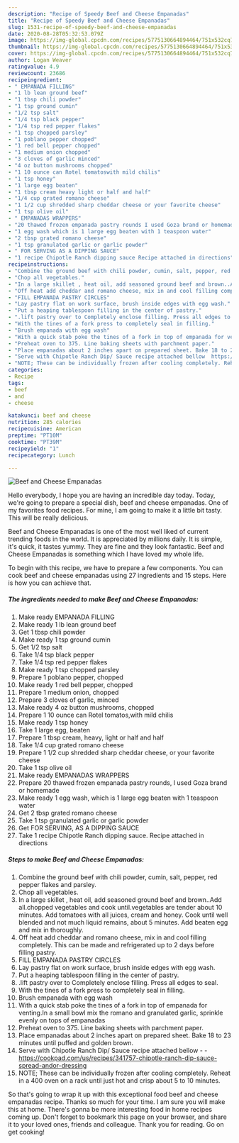 ```yaml
---
description: "Recipe of Speedy Beef and Cheese Empanadas"
title: "Recipe of Speedy Beef and Cheese Empanadas"
slug: 1531-recipe-of-speedy-beef-and-cheese-empanadas
date: 2020-08-28T05:32:53.079Z
image: https://img-global.cpcdn.com/recipes/5775130664894464/751x532cq70/beef-and-cheese-empanadas-recipe-main-photo.jpg
thumbnail: https://img-global.cpcdn.com/recipes/5775130664894464/751x532cq70/beef-and-cheese-empanadas-recipe-main-photo.jpg
cover: https://img-global.cpcdn.com/recipes/5775130664894464/751x532cq70/beef-and-cheese-empanadas-recipe-main-photo.jpg
author: Logan Weaver
ratingvalue: 4.9
reviewcount: 23686
recipeingredient:
- " EMPANADA FILLING"
- "1 lb lean ground beef"
- "1 tbsp chili powder"
- "1 tsp ground cumin"
- "1/2 tsp salt"
- "1/4 tsp black pepper"
- "1/4 tsp red pepper flakes"
- "1 tsp chopped parsley"
- "1 poblano pepper chopped"
- "1 red bell pepper chopped"
- "1 medium onion chopped"
- "3 cloves of garlic minced"
- "4 oz button mushrooms chopped"
- "1 10 ounce can Rotel tomatoswith mild chilis"
- "1 tsp honey"
- "1 large egg beaten"
- "1 tbsp cream heavy light or half and half"
- "1/4 cup grated romano cheese"
- "1 1/2 cup shredded sharp cheddar cheese or your favorite cheese"
- "1 tsp olive oil"
- " EMPANADAS WRAPPERS"
- "20 thawed frozen empanada pastry rounds I used Goza brand or homemade"
- "1 egg wash which is 1 large egg beaten with 1 teaspoon water"
- "2 tbsp grated romano cheese"
- "1 tsp granulated garlic or garlic powder"
- " FOR SERVING AS A DIPPING SAUCE"
- "1 recipe Chipotle Ranch dipping sauce Recipe attached in directions"
recipeinstructions:
- "Combine the ground beef with chili powder, cumin, salt, pepper, red pepper flakes and parsley."
- "Chop all vegetables."
- "In a large skillet , heat oil, add seasoned ground beef and brown..Add all.chopped vegetables and cook until.vegetables are tender about 10 minutes. Add tomatoes with all juices, cream and honey. Cook until well blended and not much liquid remains, about 5 minutes. Add beaten egg and mix in thoroughly."
- "Off heat add cheddar and romano cheese, mix in and cool filling completely. This can be made and refrigerated up to 2 days before filling pastry."
- "FILL EMPANADA PASTRY CIRCLES"
- "Lay pastry flat on work surface, brush inside edges with egg wash."
- "Put a heaping tablespoon filling in the center of pastry."
- ".lift pastry over to Completely enclose filling. Press all edges to seal."
- "With the tines of a fork press to completely seal in filling."
- "Brush empanada with egg wash"
- "With a quick stab poke the tines of a fork in top of empanada for venting.In a small bowl mix the romano and granulated garlic, sprinkle evenly on tops of empanadas"
- "Preheat oven to 375. Line baking sheets with parchment paper."
- "Place empanadas about 2 inches apart on prepared sheet. Bake 18 to 23 minutes until puffed and golden brown."
- "Serve with Chipotle Ranch Dip/ Sauce recipe attached bellow  https://cookpad.com/us/recipes/341757-chipotle-ranch-dip-sauce-spread-andor-dressing"
- "NOTE; These can be individually frozen after cooling completely. Reheat in a 400 oven on a rack until just hot and crisp about 5 to 10 minutes."
categories:
- Recipe
tags:
- beef
- and
- cheese

katakunci: beef and cheese 
nutrition: 285 calories
recipecuisine: American
preptime: "PT10M"
cooktime: "PT39M"
recipeyield: "1"
recipecategory: Lunch

---
```



![Beef and Cheese Empanadas](https://img-global.cpcdn.com/recipes/5775130664894464/751x532cq70/beef-and-cheese-empanadas-recipe-main-photo.jpg)

Hello everybody, I hope you are having an incredible day today. Today, we're going to prepare a special dish, beef and cheese empanadas. One of my favorites food recipes. For mine, I am going to make it a little bit tasty. This will be really delicious.

Beef and Cheese Empanadas is one of the most well liked of current trending foods in the world. It is appreciated by millions daily. It is simple, it's quick, it tastes yummy. They are fine and they look fantastic. Beef and Cheese Empanadas is something which I have loved my whole life.




To begin with this recipe, we have to prepare a few components. You can cook beef and cheese empanadas using 27 ingredients and 15 steps. Here is how you can achieve that.

<!--inarticleads1-->

##### The ingredients needed to make Beef and Cheese Empanadas:

1. Make ready  EMPANADA FILLING
1. Make ready 1 lb lean ground beef
1. Get 1 tbsp chili powder
1. Make ready 1 tsp ground cumin
1. Get 1/2 tsp salt
1. Take 1/4 tsp black pepper
1. Take 1/4 tsp red pepper flakes
1. Make ready 1 tsp chopped parsley
1. Prepare 1 poblano pepper, chopped
1. Make ready 1 red bell pepper, chopped
1. Prepare 1 medium onion, chopped
1. Prepare 3 cloves of garlic, minced
1. Make ready 4 oz button mushrooms, chopped
1. Prepare 1 10 ounce can Rotel tomatos,with mild chilis
1. Make ready 1 tsp honey
1. Take 1 large egg, beaten
1. Prepare 1 tbsp cream, heavy, light or half and half
1. Take 1/4 cup grated romano cheese
1. Prepare 1 1/2 cup shredded sharp cheddar cheese, or your favorite cheese
1. Take 1 tsp olive oil
1. Make ready  EMPANADAS WRAPPERS
1. Prepare 20 thawed frozen empanada pastry rounds, I used Goza brand or homemade
1. Make ready 1 egg wash, which is 1 large egg beaten with 1 teaspoon water
1. Get 2 tbsp grated romano cheese
1. Take 1 tsp granulated garlic or garlic powder
1. Get  FOR SERVING, AS A DIPPING SAUCE
1. Take 1 recipe Chipotle Ranch dipping sauce. Recipe attached in directions




<!--inarticleads2-->

##### Steps to make Beef and Cheese Empanadas:

1. Combine the ground beef with chili powder, cumin, salt, pepper, red pepper flakes and parsley.
1. Chop all vegetables.
1. In a large skillet , heat oil, add seasoned ground beef and brown..Add all.chopped vegetables and cook until.vegetables are tender about 10 minutes. Add tomatoes with all juices, cream and honey. Cook until well blended and not much liquid remains, about 5 minutes. Add beaten egg and mix in thoroughly.
1. Off heat add cheddar and romano cheese, mix in and cool filling completely. This can be made and refrigerated up to 2 days before filling pastry.
1. FILL EMPANADA PASTRY CIRCLES
1. Lay pastry flat on work surface, brush inside edges with egg wash.
1. Put a heaping tablespoon filling in the center of pastry.
1. .lift pastry over to Completely enclose filling. Press all edges to seal.
1. With the tines of a fork press to completely seal in filling.
1. Brush empanada with egg wash
1. With a quick stab poke the tines of a fork in top of empanada for venting.In a small bowl mix the romano and granulated garlic, sprinkle evenly on tops of empanadas
1. Preheat oven to 375. Line baking sheets with parchment paper.
1. Place empanadas about 2 inches apart on prepared sheet. Bake 18 to 23 minutes until puffed and golden brown.
1. Serve with Chipotle Ranch Dip/ Sauce recipe attached bellow -  - https://cookpad.com/us/recipes/341757-chipotle-ranch-dip-sauce-spread-andor-dressing
1. NOTE; These can be individually frozen after cooling completely. Reheat in a 400 oven on a rack until just hot and crisp about 5 to 10 minutes.




So that's going to wrap it up with this exceptional food beef and cheese empanadas recipe. Thanks so much for your time. I am sure you will make this at home. There's gonna be more interesting food in home recipes coming up. Don't forget to bookmark this page on your browser, and share it to your loved ones, friends and colleague. Thank you for reading. Go on get cooking!
